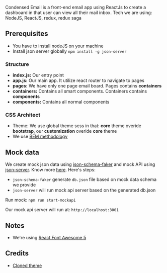Condensed Email is a front-end email app using ReactJs to create a dashboard in that user can view all their mail inbox.
Tech we are using: NodeJS, ReactJS, redux, redux saga

## Prerequisites
- You have to install nodeJS on your machine
- Install json server globally `npm install -g json-server`

### Structure
- **index.js:** Our entry point
- **app.js:** Our main app. It utilize react router to navigate to pages
- **pages:** We have only one page email board. Pages contains **containers**
- **containers:** Contains all smart components. Containers contains **components**
- **components:** Contains all normal components

### CSS Architect
- Theme: We use global theme scss in that: **core** theme overide **bootstrap**, our **customization** overide **core** theme
- We use [BEM methodology](https://www.toptal.com/css/introduction-to-bem-methodology)

## Mock data
We create mock json data using [json-schema-faker](https://github.com/json-schema-faker/json-schema-faker) and mock API using [json-server](https://github.com/typicode/json-server). Know more [here](https://medium.freecodecamp.org/rapid-development-via-mock-apis-e559087be066).
Here's steps:
 - `json-schema-faker` generate `db.json` file based on mock data schema we provide
 - `json-server` will run mock api server based on the generated db.json

Run mock:
 `npm run start-mockapi`

Our mock api server will run at: `http://localhost:3001`

## Notes
- We're using [React Font Awesome 5](https://github.com/FortAwesome/react-fontawesome)

## Credits
- [Cloned theme](http://pages.revox.io/dashboard/3.0.0/html/condensed/email.html)

